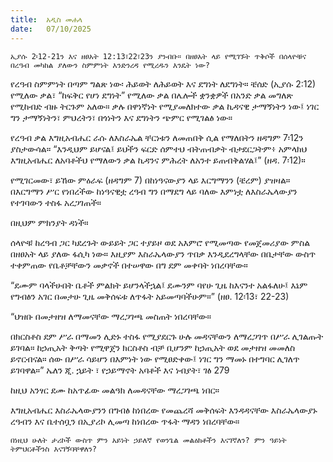 ```yaml
---
title:  አዲስ መሐላ
date:   07/10/2025
---
```


`ኢያሱ 2፡12-21ን እና ዘፀአት 12:13፣22፣23ን ያንብቡ። በዘፀአት ላይ የሚገኙት ጥቅሶች በሰላዮቹና በረዓብ መካከል ያለውን ስምምነት እንድንረዳ የሚረዱን እንዴት ነው?`

የረዓብ ስምምነት በጣም ግልጽ ነው፡ ሕይወት ለሕይወት እና ደግነት ለደግነት። ቼሰድ (ኢያሱ 2:12) የሚለው ቃል፣ “ከፍቅር የሆነ ደግነት” የሚለው ቃል በሌሎች ቋንቋዎች በአንድ ቃል መግለጽ የሚከብድ ብዙ ትርጉም አለው። ቃሉ በዋነኛነት የሚያመለክተው ቃል ኪዳናዊ ታማኝነትን ነው፤ ነገር ግን ታማኝነትን፣ ምህረትን፣ በጎነትን እና ደግነትን ጭምር የሚገልፅ ነው።

የረዓብ ቃል እግዚአብሔር ራሱ ለእስራኤል ቸርነቱን ለመጠበቅ ሲል የማለበትን ዘዳግም 7፡12ን ያስታውሳል። “እንዲህም ይሆናል፤ ይህችን ፍርድ ሰምተህ ብትጠብቃት ብታደርጋትም፥ አምላክህ እግዚአብሔር ለአባቶችህ የማለውን ቃል ኪዳንና ምሕረት ለአንተ ይጠብቅልሃል፤” (ዘዳ. 7፡12)።

የሚገርመው፣ ይኸው ምዕራፍ (ዘዳግም 7) በከነዓናውያን ላይ እርግማንን (ቼረም) ያዝዛል። በእርግማን ሥር የነበረችው ከነዓናዊቷ ረዓብ ግን በማደግ ላይ ባለው እምነቷ ለእስራኤላውያን የተገባውን ተስፋ አረጋገጠች።

በዚህም ምክንያት ዳነች።

ሰላዮቹ ከረዓብ ጋር ካደረጉት ውይይት ጋር ተያይዞ ወደ አእምሮ የሚመጣው የመጀመሪያው ምስል በዘፀአት ላይ ያለው ፋሲካ ነው። እዚያም እስራኤላውያን ጥበቃ እንዲደረግላቸው በቤታቸው ውስጥ ተቀምጠው የቤቶቻቸውን መቃኖች በተሠዋው በግ ደም መቀባት ነበረባቸው።

“ደሙም ባላችሁበት ቤቶች ምልክት ይሆንላችኋል፤ ደሙንም ባየሁ ጊዜ ከእናንተ አልፋለሁ፤ እኔም የግብፅን አገር በመታሁ ጊዜ መቅሰፍቱ ለጥፋት አይመጣባችሁም።” (ዘፀ. 12፡13፣ 22-23) 

“ህዝቡ በመታዘዝ ለማመናቸው ማረጋገጫ መስጠት ነበረባቸው።

በክርስቶስ ደም ሥራ በማመን ሊድኑ ተስፋ የሚያደርጉ ሁሉ መዳናቸውን ለማረጋገጥ በሥራ ሊገልጡት ይገባል። ከኃጢአት ቅጣት የሚዋጀን ክርስቶስ ብቻ ቢሆንም ከኃጢአት ወደ መታዘዝ መመለስ ይኖርብናል። ሰው በሥራ ሳይሆን በእምነት ነው የሚፀድቀው፤ ነገር ግን ማመኑ በተግባር ሊገለጥ ይገባዋል።” ኤለን ጂ. ኋይት ፣ የኃይማኖት አባቶች እና ነብያት፣ ገፅ 279

ከዚህ አንፃር ደሙ ከአጥፊው መልዓክ ለመዳናቸው ማረጋገጫ ነበር።

እግዚአብሔር እስራኤላውያንን በግብፅ ከነበረው የመጨረሻ መቅሰፍት እንዳዳናቸው እስራኤላውያኑ ረዓብን እና ቤተሰቧን በኢያሪኮ ሊመጣ ከነበረው ጥፋት ማዳን ነበረባቸው።

`በነዚህ ሁለት ታሪኮች ውስጥ ምን አይነት ኃይለኛ የወንጌል መልዕክቶችን እናገኛለን? ምን ዓይነት ትምህርቶችንስ እናገኝባቸዋለን?`